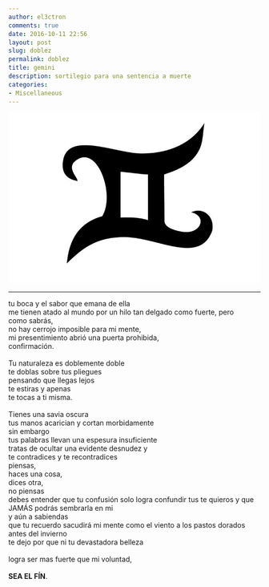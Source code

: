 ```yaml
---
author: el3ctron
comments: true
date: 2016-10-11 22:56
layout: post
slug: doblez
permalink: doblez
title: gemini
description: sortilegio para una sentencia a muerte
categories:
- Miscellaneous
---
```


[![doblez](/wp-content/uploads/por_tema/arte/geminis.jpg)](/doblez "sortilegio para una sentencia a muerte... [CLICK PARA ENTRAR AL ARTÍCULO]")

<!-- more -->
---

tu boca y el sabor que emana de ella<br>
me tienen atado al mundo por un hilo tan delgado como fuerte,
pero<br>como sabrás,<br>no hay cerrojo imposible para mi mente,<br>mi presentimiento abrió una puerta prohibida,<br>confirmación.<br><br>Tu naturaleza es doblemente doble<br>te doblas sobre tus pliegues<br>pensando que llegas lejos<br>te estiras y apenas<br>te tocas a ti misma.<br><br>Tienes una savia oscura<br>tus manos acarician y cortan morbidamente<br>sin embargo<br>tus palabras llevan una espesura insuficiente<br>tratas de ocultar una evidente desnudez y<br>te contradices y te recontradices<br>piensas,<br>haces una cosa,<br>dices otra,<br>no piensas<br>debes entender que tu confusión solo logra confundir tus te quieros y que JAMÁS podrás sembrarla en mi<br>y aún a sabiendas<br>que tu recuerdo sacudirá mi mente como el viento a los pastos dorados antes del invierno<br>te dejo por que ni tu devastadora belleza<br><br>logra ser mas fuerte que mi voluntad,<br><br>**SEA EL FÍN**.<br><br><br><br><br><br>

